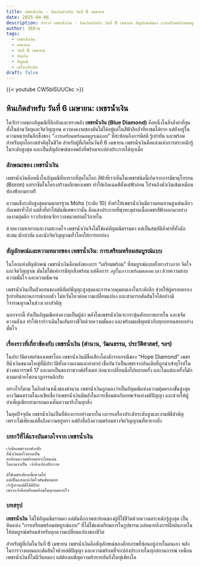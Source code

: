 ```yaml
---
title: เพชรน้ำเงิน - หินเกิดสำหรับ วันที่ 6 เมษายน
date: 2025-04-06
description: สำรวจ เพชรน้ำเงิน - หินเกิดสำหรับ วันที่ 6 เมษายน สัญลักษณ์ของ การเตรียมพร้อมสมบูรณ์แบบ มาเรียนรู้ความหมายลึกซึ้งของหินพิเศษนี้
author: 365วัน
tags:
  - เพชรน้ำเงิน
  - เมษายน
  - วันที่ 6 เมษายน
  - หินเกิด
  - อัญมณี
  - เครื่องประดับ
draft: false
---
```


{{< youtube CW5bISUUCkc >}}


## หินเกิดสำหรับ วันที่ 6 เมษายน: เพชรน้ำเงิน

ในจักรวาลของอัญมณีที่ลึกลับและทรงพลัง **เพชรน้ำเงิน (Blue Diamond)** คือหนึ่งในสิ่งล้ำค่าที่สุดทั้งในด้านวัตถุและจิตวิญญาณ ความงดงามของมันไม่ได้อยู่แค่ในสีฟ้าลึกล้ำที่หาชมได้ยาก แต่ยังอยู่ในความหมายอันลึกซึ้งของ _“การเตรียมพร้อมสมบูรณ์แบบ”_ ที่สะท้อนถึงการมีสติ รู้เท่าทัน และพร้อมสำหรับทุกโอกาสสำคัญในชีวิต สำหรับผู้ที่เกิดในวันที่ 6 เมษายน เพชรน้ำเงินคือแสงแห่งการตระหนักรู้ในระดับสูงสุด และเป็นสัญลักษณ์ของพลังที่พร้อมจะเปล่งประกายได้ทุกเมื่อ

### ลักษณะของ เพชรน้ำเงิน

เพชรน้ำเงินคือหนึ่งในอัญมณีที่หายากที่สุดในโลก สีฟ้าที่เราเห็นในเพชรชนิดนี้เกิดจากการมีธาตุโบรอน (Boron) แทรกซึมในโครงสร้างผลึกของเพชร ทำให้เกิดเฉดสีตั้งแต่ฟ้าอ่อน ไปจนถึงน้ำเงินเข้มเหมือนท้องฟ้ายามราตรี

ความแข็งระดับสูงสุดตามมาตรฐาน Mohs (ระดับ 10) ยังทำให้เพชรน้ำเงินมีความทนทานสูงเช่นเดียวกับเพชรทั่วไป แต่สิ่งที่ทำให้มันพิเศษกว่านั้น คือแสงประกายที่พุ่งทะลุผ่านเนื้อเพชรสีฟ้าออกมาอย่างงดงามลุ่มลึก ราวกับซ่อนจักรวาลขนาดย่อมไว้ภายใน

ด้วยความหายากและงามสะกดใจ เพชรน้ำเงินจึงไม่ใช่แค่อัญมณีธรรมดา แต่เป็นสมบัติล้ำค่าที่ทั้งนักสะสม นักบำบัด และนักจิตวิญญาณทั่วโลกให้การยกย่อง

### สัญลักษณ์และความหมายของ เพชรน้ำเงิน: การเตรียมพร้อมสมบูรณ์แบบ

ในโลกแห่งสัญลักษณ์ เพชรน้ำเงินคือพลังของการ “เตรียมพร้อม” ที่สมบูรณ์แบบทั้งทางร่างกาย จิตใจ และจิตวิญญาณ มันไม่ใช่แค่การมีทุกสิ่งพร้อม แต่คือการ _อยู่ในภาวะพร้อมตลอดเวลา_ ด้วยความสงบ ความมั่นใจ และความชัดเจน

เพชรน้ำเงินเป็นตัวแทนของสติสัมปชัญญะสูงสุดและการควบคุมตนเองในระดับลึก ช่วยให้ผู้ครอบครองรู้เท่าทันสถานการณ์รอบตัว ไม่หวั่นไหวต่อความเปลี่ยนแปลง และสามารถตัดสินใจได้อย่างมีวิจารณญาณในช่วงเวลาสำคัญ

นอกจากนี้ ยังเป็นอัญมณีแห่งความเป็นผู้นำ พลังในเพชรน้ำเงินจะกระตุ้นศักยภาพภายใน และขจัดความลังเล ทำให้เราก้าวเดินในเส้นทางชีวิตด้วยความมั่นคง และพร้อมเผชิญหน้ากับทุกบททดสอบอย่างมั่นใจ

### เรื่องราวที่เกี่ยวข้องกับ เพชรน้ำเงิน (ตำนาน, วัฒนธรรม, ประวัติศาสตร์, ฯลฯ)

ในประวัติศาสตร์ของเพชรโลก เพชรน้ำเงินมีชื่อเสียงโด่งดังจากกรณีของ “Hope Diamond” เพชรสีน้ำเงินขนาดใหญ่ที่มีประวัติทั้งความงามและคำสาป เชื่อกันว่าเป็นเพชรจากอินเดียที่ถูกนำเข้ายุโรปในช่วงศตวรรษที่ 17 และตกเป็นของราชวงศ์ฝรั่งเศส ก่อนจะเปลี่ยนมือไปหลายครั้ง และในแต่ละครั้งก็มักตามมาด้วยโศกนาฏกรรมลึกลับ

อย่างไรก็ตาม ในอีกด้านหนึ่งของตำนาน เพชรน้ำเงินถูกมองว่าเป็นอัญมณีแห่งความคุ้มครองขั้นสูงสุด บางวัฒนธรรมในเอเชียเชื่อว่าเพชรน้ำเงินมีพลังในการเชื่อมต่อกับเทพเจ้าแห่งสติปัญญา และช่วยให้ผู้บำเพ็ญเพียรสามารถมองเห็นความจริงในทุกสิ่ง

ในยุคปัจจุบัน เพชรน้ำเงินเป็นที่ต้องการอย่างมากในวงการเครื่องประดับระดับสูงและงานพิธีสำคัญ เพราะไม่เพียงแต่สื่อถึงความหรูหรา แต่ยังสื่อถึงความพร้อมทางจิตวิญญาณที่หายากยิ่ง

### บทกวีที่ได้แรงบันดาลใจจาก เพชรน้ำเงิน

```
เจ้าคือเพชรจากฟากฟ้า  
สีน้ำเงินพาใจสงบเย็น  
สะท้อนความพร้อมอย่างโดดเด่น  
ในยามจำเป็น เจ้ายิ่งเปล่งประกาย

มิใช่เพชรเพียงเพื่อสวมใส่  
แต่เป็นแสงแห่งจิตใจอันมั่นหมาย  
เจ้ารู้ทางแม้มิได้มีป้าย  
เพราะเจ้าคือเตรียมพร้อมในทุกลมหายใจ
```

### บทสรุป

**เพชรน้ำเงิน** ไม่ใช่อัญมณีธรรมดา แต่มันคือภาพสะท้อนของผู้ที่ใช้ชีวิตด้วยความตระหนักรู้สูงสุด เป็นหินแห่ง “การเตรียมพร้อมสมบูรณ์แบบ” ที่ไม่ใช่แค่เตรียมการในรูปธรรม แต่หมายถึงการฝึกฝนภายในให้สมบูรณ์พร้อมสำหรับทุกความเปลี่ยนแปลงของชีวิต

สำหรับผู้ที่เกิดในวันที่ 6 เมษายน เพชรน้ำเงินคือสัญลักษณ์ของศักยภาพที่ซ่อนอยู่ภายในตนเอง พลังในการวางแผนและตัดสินใจด้วยสติปัญญา และความพร้อมที่จะเปล่งประกายในทุกสถานการณ์ เหมือนเพชรน้ำเงินที่ไม่มีวันหมอง แม้ต้องเผชิญความท้าทายอันยิ่งใหญ่เพียงใด